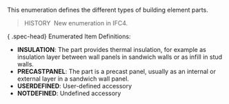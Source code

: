 This enumeration defines the different types of building element parts.

> HISTORY&nbsp; New enumeration in IFC4.

{ .spec-head}
Enumerated Item Definitions:

* **INSULATION**: The part provides thermal insulation, for example as insulation layer between wall panels in sandwich walls or as infill in stud walls.
* **PRECASTPANEL**: The part is a precast panel, usually as an internal or external layer in a sandwich wall panel.
* **USERDEFINED**: User-defined accessory
* **NOTDEFINED**: Undefined accessory